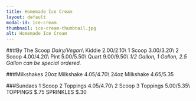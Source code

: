 ```yaml
---
title: Homemade Ice Cream
layout: default
modal-id: Ice-cream 
thumbnail: ice-cream-thumbnail.jpg 
alt: Homemade Ice Cream
---
```

###By The Scoop
*Dairy/Vegan*\\
Kiddie $2.00/$2.10\\
1 Scoop $3.00/$3.20\\
2 Scoop $4.00/$4.20\\
Pint $5.00/$5.50\\
Quart $9.00/$9.50\\
*1/2 Gallon, 1 Gallon, 2.5 Gallon can be special ordered.*
          
###Milkshakes 
20oz Milkshake $4.05/$4.70\\
24oz Milkshake $4.65/$5.35

###Sundaes
1 Scoop 2 Toppings $4.05/$4.70\\
2 Scoop 3 Toppings $5.00/$5.35\\
TOPPINGS $.75 SPRINKLES $.30

